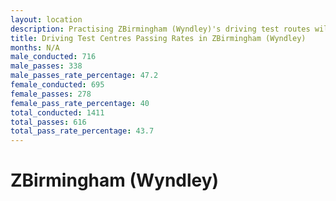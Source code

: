```yaml
---
layout: location
description: Practising ZBirmingham (Wyndley)'s driving test routes will help you become more confident in your gear-changing abilities.
title: Driving Test Centres Passing Rates in ZBirmingham (Wyndley)
months: N/A
male_conducted: 716
male_passes: 338
male_passes_rate_percentage: 47.2
female_conducted: 695
female_passes: 278
female_pass_rate_percentage: 40
total_conducted: 1411
total_passes: 616
total_pass_rate_percentage: 43.7
---
```


# ZBirmingham (Wyndley)
